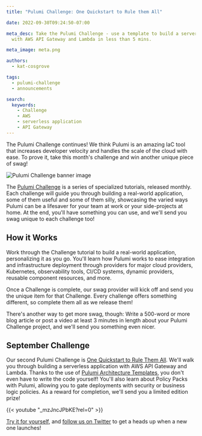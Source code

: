 ```yaml
---
title: "Pulumi Challenge: One Quickstart to Rule them All"

date: 2022-09-30T09:24:50-07:00

meta_desc: Take the Pulumi Challenge - use a template to build a serverless application
  with AWS API Gateway and Lambda in less than 5 mins.

meta_image: meta.png

authors:
  - kat-cosgrove

tags:
  - pulumi-challenge
  - announcements

search:
  keywords:
    - Challenge
    - AWS
    - serverless application
    - API Gateway
---
```


The Pulumi Challenge continues! We think Pulumi is an amazing IaC tool that increases developer velocity and handles the scale of the cloud with ease. To prove it, take this month's challenge and win another unique piece of swag!

<!--more-->

![Pulumi Challenge banner image](challenge_banner.png)

The [Pulumi Challenge](/challenge/) is a series of specialized tutorials, released monthly. Each challenge will guide you through building a real-world application, some of them useful and some of them silly, showcasing the varied ways Pulumi can be a lifesaver for your team at work or your side-projects at home. At the end, you'll have something you can use, and we'll send you swag unique to each challenge too!

## How it Works

Work through the Challenge tutorial to build a real-world application, personalizing it as you go. You'll learn how Pulumi works to ease integration and infrastructure deployment through providers for major cloud providers, Kubernetes, observability tools, CI/CD systems, dynamic providers, reusable component resources, and more.

Once a Challenge is complete, our swag provider will kick off and send you the unique item for that Challenge. Every challenge offers something different, so complete them all as we release them!

There's another way to get more swag, though: Write a 500-word or more blog article or post a video at least 3 minutes in length about your Pulumi Challenge project, and we'll send you something even nicer.

## September Challenge

Our second Pulumi Challenge is [One Quickstart to Rule Them All](/challenge/one-quickstart/). We'll walk you through building a serverless application with AWS API Gateway and Lambda. Thanks to the use of [Pulumi Architecture Templates](/templates/), you don't even have to write the code yourself! You'll also learn about Policy Packs with Pulumi, allowing you to gate deployments with security or business logic policies. As a reward for completion, we'll send you a limited edition prize!

{{< youtube "_mzJncJPbKE?rel=0" >}}

[Try it for yourself](/challenge/one-quickstart/), and [follow us on Twitter](https://twitter.com/pulumicorp) to get a heads up when a new one launches!
